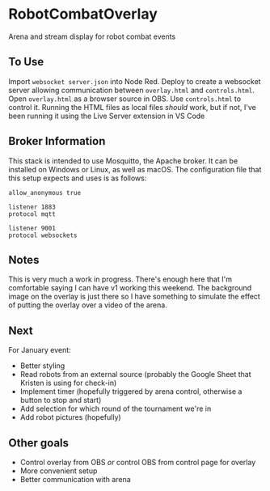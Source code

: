 # RobotCombatOverlay
Arena and stream display for robot combat events

## To Use
Import `websocket server.json` into Node Red. Deploy to create a websocket server allowing communication between `overlay.html` and `controls.html`. Open `overlay.html` as a browser source in OBS. Use `controls.html` to control it. Running the HTML files as local files *should* work, but if not, I've been running it using the Live Server extension in VS Code

## Broker Information

This stack is intended to use Mosquitto, the Apache broker.  It can be installed on Windows or Linux, as well as macOS.  The configuration file that this setup expects and uses is as follows:
```
allow_anonymous true

listener 1883
protocol mqtt

listener 9001
protocol websockets
```

## Notes
This is very much a work in progress. There's enough here that I'm comfortable saying I can have v1 working this weekend. The background image on the overlay is just there so I have something to simulate the effect of putting the overlay over a video of the arena.

## Next
For January event:
* Better styling
* Read robots from an external source (probably the Google Sheet that Kristen is using for check-in)
* Implement timer (hopefully triggered by arena control, otherwise a button to stop and start)
* Add selection for which round of the tournament we're in
* Add robot pictures (hopefully)

## Other goals
* Control overlay from OBS *or* control OBS from control page for overlay
* More convenient setup
* Better communication with arena
